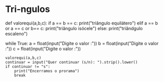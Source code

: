 # Tri-ngulos
def valorequi(a,b,c):
    if a == b == c:
        print("triângulo equilátero")
    elif a == b or a == c or b== c:
        print("triângulo isócele")
    else:
        print("triândgulo escaleno")

while True:
    a = float(input("Digite o valor :"))
    b = float(input("Digite o valor :"))
    c = float(input("Digite o valor :"))

    valorequi(a,b,c)
    continuar = input("Quer continuar (s/n): ").strip().lower()
    if continuar != "s":
        print("Encerramos o prorama")
        break

